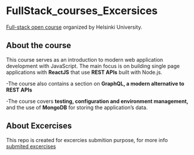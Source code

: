 # FullStack_courses_Excersices
[Full-stack open course](https://fullstackopen.com/en/) organized by Helsinki University.

## About the course
This course serves as an introduction to modern web application development with JavaScript. The main focus is on building single page applications with **ReactJS** that use **REST APIs** built with Node.js. 

-The course also contains a section on **GraphQL, a modern alternative to REST APIs**

-The course covers **testing, configuration and environment management,** and the use of **MongoDB** for storing the application’s data.
## About Excercises
This repo is created for excercies submition purpose, for more info
[submited excercises](https://github.com/mesfint/FullStack_courses_Excersices)





